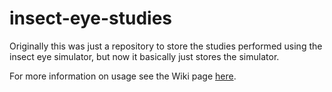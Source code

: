 # insect-eye-studies
Originally this was just a repository to store the studies performed using the insect eye simulator, but now it basically just stores the simulator.

For more information on usage see the Wiki page [here](https://github.com/ManganLab/insect-eye-studies/wiki).
